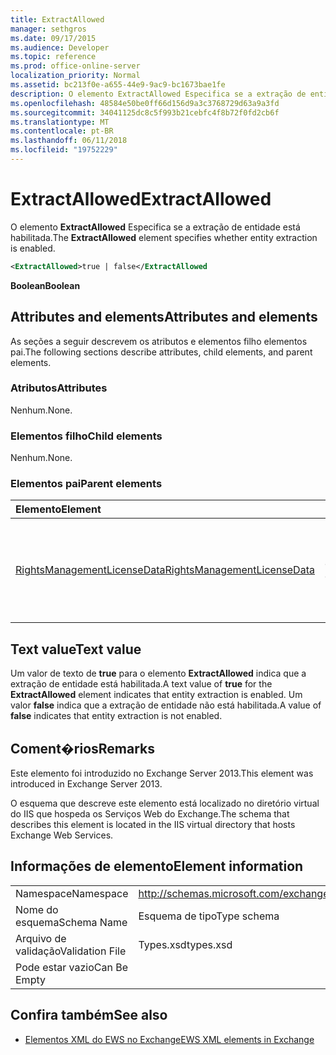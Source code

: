 ```yaml
---
title: ExtractAllowed
manager: sethgros
ms.date: 09/17/2015
ms.audience: Developer
ms.topic: reference
ms.prod: office-online-server
localization_priority: Normal
ms.assetid: bc213f0e-a655-44e9-9ac9-bc1673bae1fe
description: O elemento ExtractAllowed Especifica se a extração de entidade está habilitada.
ms.openlocfilehash: 48584e50be0ff66d156d9a3c3768729d63a9a3fd
ms.sourcegitcommit: 34041125dc8c5f993b21cebfc4f8b72f0fd2cb6f
ms.translationtype: MT
ms.contentlocale: pt-BR
ms.lasthandoff: 06/11/2018
ms.locfileid: "19752229"
---
```

# <a name="extractallowed"></a><span data-ttu-id="0bc9b-103">ExtractAllowed</span><span class="sxs-lookup"><span data-stu-id="0bc9b-103">ExtractAllowed</span></span>

<span data-ttu-id="0bc9b-104">O elemento **ExtractAllowed** Especifica se a extração de entidade está habilitada.</span><span class="sxs-lookup"><span data-stu-id="0bc9b-104">The **ExtractAllowed** element specifies whether entity extraction is enabled.</span></span> 
  
```XML
<ExtractAllowed>true | false</ExtractAllowed
```

 <span data-ttu-id="0bc9b-105">**Boolean**</span><span class="sxs-lookup"><span data-stu-id="0bc9b-105">**Boolean**</span></span>
## <a name="attributes-and-elements"></a><span data-ttu-id="0bc9b-106">Attributes and elements</span><span class="sxs-lookup"><span data-stu-id="0bc9b-106">Attributes and elements</span></span>

<span data-ttu-id="0bc9b-107">As seções a seguir descrevem os atributos e elementos filho elementos pai.</span><span class="sxs-lookup"><span data-stu-id="0bc9b-107">The following sections describe attributes, child elements, and parent elements.</span></span>
  
### <a name="attributes"></a><span data-ttu-id="0bc9b-108">Atributos</span><span class="sxs-lookup"><span data-stu-id="0bc9b-108">Attributes</span></span>

<span data-ttu-id="0bc9b-109">Nenhum.</span><span class="sxs-lookup"><span data-stu-id="0bc9b-109">None.</span></span>
  
### <a name="child-elements"></a><span data-ttu-id="0bc9b-110">Elementos filho</span><span class="sxs-lookup"><span data-stu-id="0bc9b-110">Child elements</span></span>

<span data-ttu-id="0bc9b-111">Nenhum.</span><span class="sxs-lookup"><span data-stu-id="0bc9b-111">None.</span></span>
  
### <a name="parent-elements"></a><span data-ttu-id="0bc9b-112">Elementos pai</span><span class="sxs-lookup"><span data-stu-id="0bc9b-112">Parent elements</span></span>

|<span data-ttu-id="0bc9b-113">**Elemento**</span><span class="sxs-lookup"><span data-stu-id="0bc9b-113">**Element**</span></span>|<span data-ttu-id="0bc9b-114">**Descrição**</span><span class="sxs-lookup"><span data-stu-id="0bc9b-114">**Description**</span></span>|
|:-----|:-----|
|[<span data-ttu-id="0bc9b-115">RightsManagementLicenseData</span><span class="sxs-lookup"><span data-stu-id="0bc9b-115">RightsManagementLicenseData</span></span>](rightsmanagementlicensedata.md) <br/> |<span data-ttu-id="0bc9b-116">Especifica informações sobre a licença de gerenciamento de direitos.</span><span class="sxs-lookup"><span data-stu-id="0bc9b-116">Specifies information about the rights management license.</span></span>  <br/> |
   
## <a name="text-value"></a><span data-ttu-id="0bc9b-117">Text value</span><span class="sxs-lookup"><span data-stu-id="0bc9b-117">Text value</span></span>

<span data-ttu-id="0bc9b-118">Um valor de texto de **true** para o elemento **ExtractAllowed** indica que a extração de entidade está habilitada.</span><span class="sxs-lookup"><span data-stu-id="0bc9b-118">A text value of **true** for the **ExtractAllowed** element indicates that entity extraction is enabled.</span></span> <span data-ttu-id="0bc9b-119">Um valor **false** indica que a extração de entidade não está habilitada.</span><span class="sxs-lookup"><span data-stu-id="0bc9b-119">A value of **false** indicates that entity extraction is not enabled.</span></span> 
  
## <a name="remarks"></a><span data-ttu-id="0bc9b-120">Coment�rios</span><span class="sxs-lookup"><span data-stu-id="0bc9b-120">Remarks</span></span>

<span data-ttu-id="0bc9b-121">Este elemento foi introduzido no Exchange Server 2013.</span><span class="sxs-lookup"><span data-stu-id="0bc9b-121">This element was introduced in Exchange Server 2013.</span></span>
  
<span data-ttu-id="0bc9b-122">O esquema que descreve este elemento está localizado no diretório virtual do IIS que hospeda os Serviços Web do Exchange.</span><span class="sxs-lookup"><span data-stu-id="0bc9b-122">The schema that describes this element is located in the IIS virtual directory that hosts Exchange Web Services.</span></span>
  
## <a name="element-information"></a><span data-ttu-id="0bc9b-123">Informações de elemento</span><span class="sxs-lookup"><span data-stu-id="0bc9b-123">Element information</span></span>

|||
|:-----|:-----|
|<span data-ttu-id="0bc9b-124">Namespace</span><span class="sxs-lookup"><span data-stu-id="0bc9b-124">Namespace</span></span>  <br/> |http://schemas.microsoft.com/exchange/services/2006/types  <br/> |
|<span data-ttu-id="0bc9b-125">Nome do esquema</span><span class="sxs-lookup"><span data-stu-id="0bc9b-125">Schema Name</span></span>  <br/> |<span data-ttu-id="0bc9b-126">Esquema de tipo</span><span class="sxs-lookup"><span data-stu-id="0bc9b-126">Type schema</span></span>  <br/> |
|<span data-ttu-id="0bc9b-127">Arquivo de validação</span><span class="sxs-lookup"><span data-stu-id="0bc9b-127">Validation File</span></span>  <br/> |<span data-ttu-id="0bc9b-128">Types.xsd</span><span class="sxs-lookup"><span data-stu-id="0bc9b-128">types.xsd</span></span>  <br/> |
|<span data-ttu-id="0bc9b-129">Pode estar vazio</span><span class="sxs-lookup"><span data-stu-id="0bc9b-129">Can Be Empty</span></span>  <br/> ||
   
## <a name="see-also"></a><span data-ttu-id="0bc9b-130">Confira também</span><span class="sxs-lookup"><span data-stu-id="0bc9b-130">See also</span></span>



- [<span data-ttu-id="0bc9b-131">Elementos XML do EWS no Exchange</span><span class="sxs-lookup"><span data-stu-id="0bc9b-131">EWS XML elements in Exchange</span></span>](ews-xml-elements-in-exchange.md)

